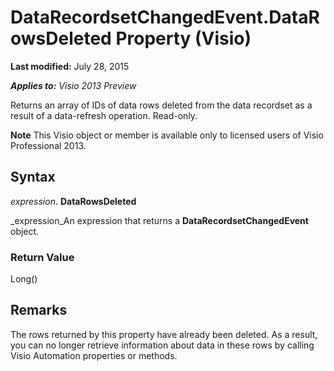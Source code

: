 
# DataRecordsetChangedEvent.DataRowsDeleted Property (Visio)

 **Last modified:** July 28, 2015

 _**Applies to:** Visio 2013 Preview_

Returns an array of IDs of data rows deleted from the data recordset as a result of a data-refresh operation. Read-only.


 **Note**  This Visio object or member is available only to licensed users of Visio Professional 2013.


## Syntax

 _expression_. **DataRowsDeleted**

 _expression_An expression that returns a  **DataRecordsetChangedEvent** object.


### Return Value

Long()


## Remarks

The rows returned by this property have already been deleted. As a result, you can no longer retrieve information about data in these rows by calling Visio Automation properties or methods.

